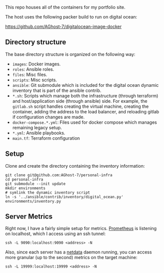 This repo houses all of the containers for my portfolio site.

The host uses the following packer build to run on digital ocean:

https://github.com/AGhost-7/digitalocean-image-docker

## Directory structure
The base directory structure is organized on the following way:
- `images`: Docker images.
- `roles`: Ansible roles.
- `files`: Misc files.
- `scripts`: Misc scripts.
- `ansible`: Git submodule which is included for the digital ocean dynamic
inventory that is part of the ansible contrib.
- `*.sh`: Scripts which manage both the infrastructure (through terraform) and
host/application side (through ansible) side. For example, the `gitlab.sh`
script handles creating the virtual machine, creating the container, adding the
address to the load balancer, and reloading gitlab if configuration changes are
made.
- `docker-compose.*.yml`: Files used for docker compose which manages
remaining legacy setup.
- `*.yml`: Ansible playbooks.
- `main.tf`: Terraform configuration

## Setup
Clone and create the directory containing the inventory information:
```
git clone git@github.com:AGhost-7/personal-infra
cd personal-infra
git submodule --init update
mkdir environments
# symlink the dynamic inventory script
ln -s '../ansible/contrib/inventory/digital_ocean.py' environments/inventory.py
```

## Server Metrics
Right now, I have a fairly simple setup for metrics. [Prometheus][prometheus]
is listening on localhost, which I access using an ssh tunnel:

```
ssh -L 9090:localhost:9090 <address> -N
```

Also, since each server has a [netdata][netdata] daemon running, you can access
more granular (up to the second) metrics on the target machine:
```
ssh -L 19999:localhost:19999 <address> -N
```

[netdata]: https://github.com/firehol/netdata
[prometheus]: https://prometheus.io
